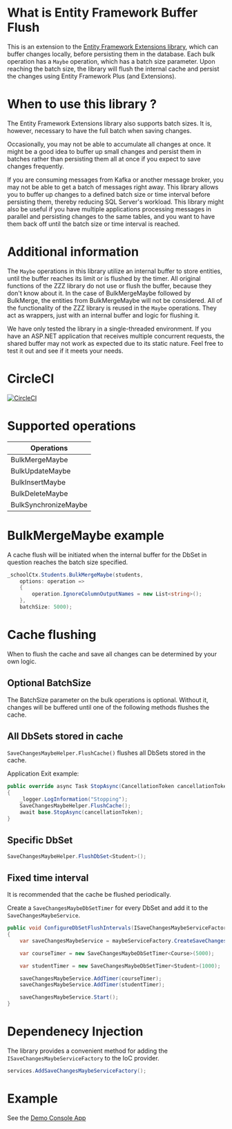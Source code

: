 # What is Entity Framework Buffer Flush 
This is an extension to the [Entity Framework Extensions library](https://entityframework-extensions.net/), which can buffer changes locally, before persisting them in the database.
Each bulk operation has a `Maybe` operation, which has a batch size parameter. Upon reaching the batch size, the library will flush the internal cache and persist the changes using Entity Framework Plus (and Extensions). 

# When to use this library ?
The Entity Framework Extensions library also supports batch sizes. It is, however, necessary to have the full batch when saving changes. 

Occasionally, you may not be able to accumulate all changes at once. It might be a good idea to buffer up small changes and persist them in batches rather than persisting them all at once if you expect to save changes frequently. 

If you are consuming messages from Kafka or another message broker, you may not be able to get a batch of messages right away. This library allows you to buffer up changes to a defined batch size or time interval before persisting them, thereby reducing SQL Server's workload. This library might also be useful if you have multiple applications processing messages in parallel and persisting changes to the same tables, and you want to have them back off until the batch size or time interval is reached. 

# Additional information
The `Maybe` operations in this library utilize an internal buffer to store entities, until the buffer reaches its limit or is flushed by the timer. All original functions of the ZZZ library do not use or flush the buffer, because they don't know about it. In the case of BulkMergeMaybe followed by BulkMerge, the entities from BulkMergeMaybe will not be considered. All of the functionality of the ZZZ library is reused in the `Maybe` operations. They act as wrappers, just with an internal buffer and logic for flushing it.

We have only tested the library in a single-threaded environment. If you have an ASP.NET application that receives multiple concurrent requests, the shared buffer may not work as expected due to its static nature. Feel free to test it out and see if it meets your needs.

# CircleCI

[![CircleCI](https://dl.circleci.com/status-badge/img/gh/xzuttz/zzz-efplus-buffer-flush/tree/main.svg?style=svg)](https://dl.circleci.com/status-badge/redirect/gh/xzuttz/zzz-efplus-buffer-flush/tree/main)

# Supported operations

| Operations               |
| ------------------------ |
|BulkMergeMaybe            |
|BulkUpdateMaybe           |
|BulkInsertMaybe           |
|BulkDeleteMaybe           |
|BulkSynchronizeMaybe      |

# BulkMergeMaybe example
A cache flush will be initiated when the internal buffer for the DbSet in question reaches the batch size specified.

```c#
_schoolCtx.Students.BulkMergeMaybe(students, 
    options: operation =>
    {
        operation.IgnoreColumnOutputNames = new List<string>();
    },
    batchSize: 5000);
``` 

# Cache flushing

When to flush the cache and save all changes can be determined by your own logic.

## Optional BatchSize

The BatchSize parameter on the bulk operations is optional. Without it, changes will be buffered until one of the following methods flushes the cache.

## All DbSets stored in cache

```SaveChangesMaybeHelper.FlushCache()``` flushes all DbSets stored in the cache. 

Application Exit example:

```c#
public override async Task StopAsync(CancellationToken cancellationToken)
{
    _logger.LogInformation("Stopping");
    SaveChangesMaybeHelper.FlushCache();
    await base.StopAsync(cancellationToken);
}
```

## Specific DbSet

```c#
SaveChangesMaybeHelper.FlushDbSet<Student>();
```

## Fixed time interval

It is recommended that the cache be flushed periodically. 

Create a `SaveChangesMaybeDbSetTimer` for every DbSet and add it to the `SaveChangesMaybeService`.

```c#
public void ConfigureDbSetFlushIntervals(ISaveChangesMaybeServiceFactory maybeServiceFactory, SchoolContext schoolCtx)
{
    var saveChangesMaybeService = maybeServiceFactory.CreateSaveChangesMaybeService();

    var courseTimer = new SaveChangesMaybeDbSetTimer<Course>(5000);

    var studentTimer = new SaveChangesMaybeDbSetTimer<Student>(1000);

    saveChangesMaybeService.AddTimer(courseTimer);
    saveChangesMaybeService.AddTimer(studentTimer);

    saveChangesMaybeService.Start();
}
``` 

# Dependenecy Injection

The library provides a convenient method for adding the `ISaveChangesMaybeServiceFactory` to the IoC provider.

```c#
services.AddSaveChangesMaybeServiceFactory();
```

# Example

See the [Demo Console App](https://github.com/xzuttz/zzz-efplus-buffer-flush/tree/main/src/SaveChangesMaybe.DemoConsole)